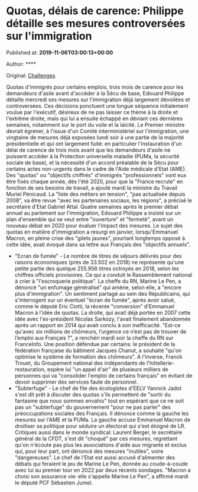 
# Quotas, délais de carence: Philippe détaille ses mesures controversées sur l'immigration

Published at: **2019-11-06T03:00:13+00:00**

Author: ****

Original: [Challenges](https://www.challenges.fr/politique/quotas-delais-de-carence-philippe-detaille-ses-mesures-controversees-sur-l-immigration_683330)

Quotas d'immigrés pour certains emplois, trois mois de carence pour les demandeurs d'asile avant d'accéder à la Sécu de base, Edouard Philippe détaille mercredi ses mesures sur l'immigration déjà largement dévoilées et controversées.
Ces décisions ponctuent une longue séquence initialement voulue par l'exécutif, désireux de ne pas laisser ce thème à la droite et l'extrême droite, mais qui lui a ensuite échappé en déviant ces dernières semaines, notamment sur le port du voile et la laïcité.
Le Premier ministre devrait égrener, à l'issue d'un Comité interministériel sur l'immigration, une vingtaine de mesures déjà exposées lundi soir à une partie de la majorité présidentielle et qui ont largement fuité: en particulier l'instauration d'un délai de carence de trois mois avant que les demandeurs d'asile ne puissent accéder à la Protection universelle maladie (PUMa, la sécurité sociale de base), et la nécessité d'un accord préalable de la Sécu pour certains actes non-urgents dans le cadre de l'Aide médicale d'Etat (AME).
Des "quotas" ou "objectifs chiffrés" d'immigrés "professionnels" vont eux être fixés chaque année, dès l'été 2020, pour que la "France recrute" en fonction de ses besoins de travail, a ajouté mardi la ministre du Travail Muriel Pénicaud.
La "liste des métiers en tension", "pas actualisée depuis 2008", va être revue "avec les partenaires sociaux, les régions", a précisé le secrétaire d'Etat Gabriel Attal.
Quatre semaines après le premier débat annuel au parlement sur l'immigration, Edouard Philippe a insisté sur un plan d'ensemble qui se veut entre "ouverture" et "fermeté", avant un nouveau débat en 2020 pour évaluer l'impact des mesures.
Le sujet des quotas en matière d'immigration a resurgi en janvier, lorsqu'Emmanuel Macron, en pleine crise des "gilets jaunes", pourtant longtemps opposé à cette idée, avait évoqué dans sa lettre aux Français des "objectifs annuels".
- "Ecran de fumée" -
Le nombre de titres de séjours délivrés pour des raisons économiques (près de 33.502 en 2018) ne représente qu'une petite partie des quelque 255.956 titres octroyés en 2018, selon les chiffres officiels provisoires.
Ce qui a conduit le Rassemblement national à crier à "l'escroquerie politique". La cheffe du RN, Marine Le Pen, a dénoncé "un enfumage généralisé" qui amène, selon elle, a "encore plus d'immigration".
Un sentiment partagé au sein des Républicains, qui s'interrogent sur un éventuel "écran de fumée", après avoir salué, comme le député Eric Ciotti, la récente "conversion" d'Emmanuel Macron à l'idée de quotas.
La droite, qui avait déjà portée en 2007 cette idée avec l'ex-président Nicolas Sarkozy, l'avait finalement abandonnée après un rapport en 2014 qui avait conclu à son inefficacité.
"Est-ce qu'avec six millions de chômeurs, l’urgence ce n’est pas de trouver de l’emploi aux Français ?", a renchéri mardi soir la cheffe du RN sur FranceInfo.
Une position défendue par certains: le président de la fédération française du bâtiment Jacques Chanut, a souhaité "qu'on optimise le système de formation des chômeurs".
A l'inverse, Franck Trouet, du Groupement national des indépendants de l'hôtellerie-restauration, espère lui "un appel d'air" de plusieurs milliers de personnes qui va "consolider l'emploi de certains français" en évitant de devoir supprimer des services faute de personnel.
- "Subterfuge" -
Le chef de file des écologistes d'EELV Yannick Jadot s'est dit prêt à discuter des quotas s'ils permettent de "sortir du fantasme que nous sommes envahis" tout en espérant que ce ne soit pas un "subterfuge" du gouvernement "pour ne pas parler" des préoccupations sociales des Français. Il dénonce comme la gauche les mesures sur l'AME et la PUMa.
La gauche accuse Emmanuel Macron de droitiser sa politique pour séduire un électorat qui s'est éloigné de LR.
Critiques aussi dans le monde syndical: Laurent Berger, le secrétaire général de la CFDT, s'est dit "choqué" par ces mesures, regrettant qu'on n'écoute pas plus les associations d'aide aux migrants et exclus qui, pour leur part, ont dénoncé des mesures "inutiles", voire "dangereuses".
Le chef de l'Etat est aussi accusé d'alimenter des débats qui feraient le jeu de Marine Le Pen, donnée au coude-à-coude avec lui au premier tour en 2022 par deux récents sondages.
"Macron a choisi son assurance vie: elle s'appelle Marine Le Pen", a affirmé mardi le député PCF Sébastien Jumel.
